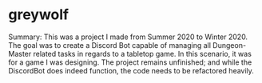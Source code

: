 # greywolf

Summary: This was a project I made from Summer 2020 to Winter 2020. The goal was to create a Discord Bot capable of managing all Dungeon-Master related tasks in regards to a tabletop game. In this scenario, it was for a game I was designing. The project remains unfinished; and while the DiscordBot does indeed function, the code needs to be refactored heavily.
